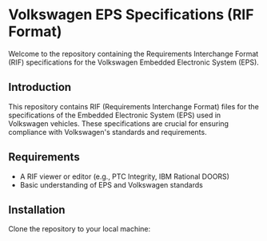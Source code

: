 # Volkswagen EPS Specifications (RIF Format)

Welcome to the repository containing the Requirements Interchange Format (RIF) specifications for the Volkswagen Embedded Electronic System (EPS).

## Introduction

This repository contains RIF (Requirements Interchange Format) files for the specifications of the Embedded Electronic System (EPS) used in Volkswagen vehicles. These specifications are crucial for ensuring compliance with Volkswagen's standards and requirements.

## Requirements

- A RIF viewer or editor (e.g., PTC Integrity, IBM Rational DOORS)
- Basic understanding of EPS and Volkswagen standards

## Installation

Clone the repository to your local machine:
